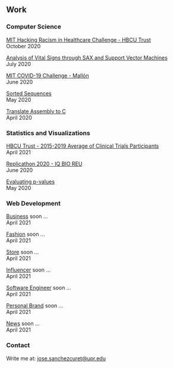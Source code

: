 ## Work

<!--
### iOS Development

Updating soon ...<br />
February 2021
-->

### Computer Science

[MIT Hacking Racism in Healthcare Challenge - HBCU Trust](./hbcu_t5)<br />
October 2020

[Analysis of Vital Signs through SAX and Support Vector Machines](./vs_sax_svm)<br />
July 2020

[MIT COVID-19 Challenge - Mallón](./mallon)<br />
June 2020

[Sorted Sequences](./sorted_sequences)<br />
May 2020

[Translate Assembly to C](./assembly_c.html)<br />
April 2020

<!-- [Translate Machine language to Assembly](./machine_assembly)<br />
April 2020 -->

[<hr style="height:0.5px;border-width:0;color:gray;background-color:gray">]:#

### Statistics and Visualizations

[HBCU Trust - 2015-2019 Average of Clinical Trials Participants](https://public.tableau.com/profile/jos.constantino.s.nchez.curet#!/vizhome/SexRaceAgeFDAclinicaltrialsparticipans2020report/bubbles)<br />
April 2021

[Replicathon 2020 - IQ BIO REU](./replicathon_2020)<br />
June 2020

[Evaluating p-values](./pvals_eval)<br />
May 2020

### Web Development

[Business](.) soon ...<br />
April 2021

[Fashion](.) soon ...<br />
April 2021

[Store](.) soon ...<br />
April 2021

[Influencer](.) soon ...<br />
April 2021

[Software Engineer](.) soon ...<br />
April 2021

[Personal Brand](.) soon ...<br />
April 2021

[News](.) soon ...<br />
April 2021

### Contact

Write me at: <a href="mailto:jose.sanchezcuret@upr.edu">jose.sanchezcuret@upr.edu</a>
